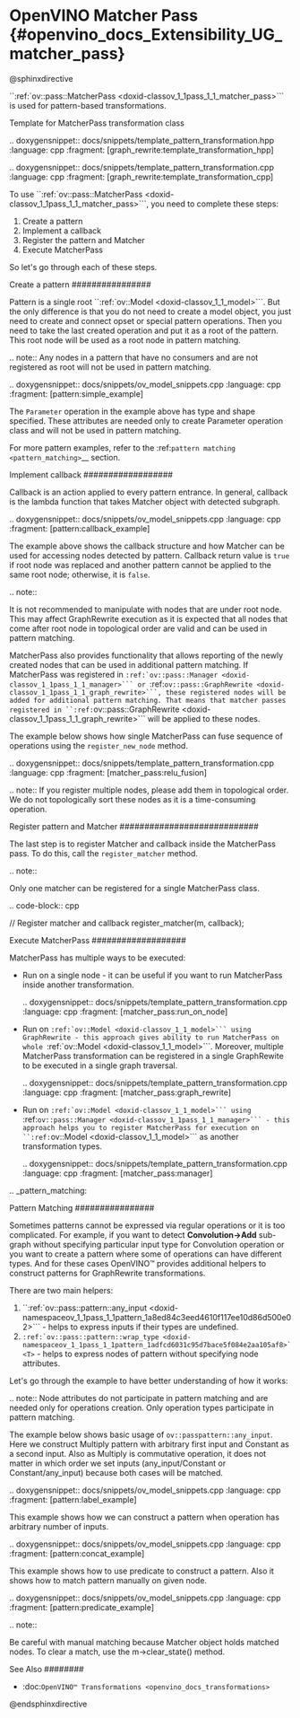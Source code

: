 # OpenVINO Matcher Pass {#openvino_docs_Extensibility_UG_matcher_pass}

@sphinxdirective

``:ref:`ov::pass::MatcherPass <doxid-classov_1_1pass_1_1_matcher_pass>```  is used for pattern-based transformations.

Template for MatcherPass transformation class

.. doxygensnippet:: docs/snippets/template_pattern_transformation.hpp
   :language: cpp
   :fragment: [graph_rewrite:template_transformation_hpp]

.. doxygensnippet:: docs/snippets/template_pattern_transformation.cpp
   :language: cpp
   :fragment: [graph_rewrite:template_transformation_cpp]


To use ``:ref:`ov::pass::MatcherPass <doxid-classov_1_1pass_1_1_matcher_pass>```, you need to complete these steps:

1. Create a pattern
2. Implement a callback
3. Register the pattern and Matcher
4. Execute MatcherPass

So let's go through each of these steps.

Create a pattern
################

Pattern is a single root ``:ref:`ov::Model <doxid-classov_1_1_model>```. But the only difference is that you do not need to create a model object, you just need to create and connect opset or special pattern operations.
Then you need to take the last created operation and put it as a root of the pattern. This root node will be used as a root node in pattern matching.

.. note:: 
   Any nodes in a pattern that have no consumers and are not registered as root will not be used in pattern matching.

.. doxygensnippet:: docs/snippets/ov_model_snippets.cpp
   :language: cpp
   :fragment: [pattern:simple_example]

The ``Parameter`` operation in the example above has type and shape specified. These attributes are needed only to create Parameter operation class and will not be used in pattern matching.

For more pattern examples, refer to the :ref:`pattern matching <pattern_matching>`__  section.

Implement callback
##################

Callback is an action applied to every pattern entrance. In general, callback is the lambda function that takes Matcher object with detected subgraph.

.. doxygensnippet:: docs/snippets/ov_model_snippets.cpp
   :language: cpp
   :fragment: [pattern:callback_example]

The example above shows the callback structure and how Matcher can be used for accessing nodes detected by pattern.
Callback return value is ``true`` if root node was replaced and another pattern cannot be applied to the same root node; otherwise, it is ``false``.

.. note:: 

   It is not recommended to manipulate with nodes that are under root node. This may affect GraphRewrite execution as it is expected that all nodes that come after root node in topological order are valid and can be used in pattern matching.

MatcherPass also provides functionality that allows reporting of the newly created nodes that can be used in additional pattern matching.
If MatcherPass was registered in ``:ref:`ov::pass::Manager <doxid-classov_1_1pass_1_1_manager>``` or ``:ref:`ov::pass::GraphRewrite <doxid-classov_1_1pass_1_1_graph_rewrite>```, these registered nodes will be added for additional pattern matching.
That means that matcher passes registered in ``:ref:`ov::pass::GraphRewrite <doxid-classov_1_1pass_1_1_graph_rewrite>``` will be applied to these nodes.

The example below shows how single MatcherPass can fuse sequence of operations using the ``register_new_node`` method.

.. doxygensnippet:: docs/snippets/template_pattern_transformation.cpp
   :language: cpp
   :fragment: [matcher_pass:relu_fusion]

.. note:: 
   If you register multiple nodes, please add them in topological order. We do not topologically sort these nodes as it is a time-consuming operation.

Register pattern and Matcher
############################

The last step is to register Matcher and callback inside the MatcherPass pass. To do this, call the ``register_matcher`` method.

.. note:: 

   Only one matcher can be registered for a single MatcherPass class.

.. code-block:: cpp
   
   // Register matcher and callback
   register_matcher(m, callback);


Execute MatcherPass
###################

MatcherPass has multiple ways to be executed:

* Run on a single node - it can be useful if you want to run MatcherPass inside another transformation.

   .. doxygensnippet:: docs/snippets/template_pattern_transformation.cpp
      :language: cpp
      :fragment: [matcher_pass:run_on_node]

* Run on ``:ref:`ov::Model <doxid-classov_1_1_model>``` using GraphRewrite - this approach gives ability to run MatcherPass on whole ``:ref:`ov::Model <doxid-classov_1_1_model>```. Moreover, multiple MatcherPass transformation can be registered in a single GraphRewite to be executed in a single graph traversal.

   .. doxygensnippet:: docs/snippets/template_pattern_transformation.cpp
      :language: cpp
      :fragment: [matcher_pass:graph_rewrite]

* Run on ``:ref:`ov::Model <doxid-classov_1_1_model>``` using ``:ref:`ov::pass::Manager <doxid-classov_1_1pass_1_1_manager>``` - this approach helps you to register MatcherPass for execution on ``:ref:`ov::Model <doxid-classov_1_1_model>``` as another transformation types.

   .. doxygensnippet:: docs/snippets/template_pattern_transformation.cpp
      :language: cpp
      :fragment: [matcher_pass:manager]


.. _pattern_matching:

Pattern Matching
################

Sometimes patterns cannot be expressed via regular operations or it is too complicated.
For example, if you want to detect **Convolution->Add** sub-graph without specifying particular input type for Convolution operation or you want to create a pattern where some of operations can have different types.
And for these cases OpenVINO™ provides additional helpers to construct patterns for GraphRewrite transformations.

There are two main helpers:
1. ``:ref:`ov::pass::pattern::any_input <doxid-namespaceov_1_1pass_1_1pattern_1a8ed84c3eed4610f117ee10d86d500e02>``` - helps to express inputs if their types are undefined.
2. ``:ref:`ov::pass::pattern::wrap_type <doxid-namespaceov_1_1pass_1_1pattern_1adfcd6031c95d7bace5f084e2aa105af8>`<T>`` - helps to express nodes of pattern without specifying node attributes.

Let's go through the example to have better understanding of how it works:

.. note::
   Node attributes do not participate in pattern matching and are needed only for operations creation. Only operation types participate in pattern matching.

The example below shows basic usage of ``ov::passpattern::any_input``.
Here we construct Multiply pattern with arbitrary first input and Constant as a second input.
Also as Multiply is commutative operation, it does not matter in which order we set inputs (any_input/Constant or Constant/any_input) because both cases will be matched.

.. doxygensnippet:: docs/snippets/ov_model_snippets.cpp
   :language: cpp
   :fragment: [pattern:label_example]

This example shows how we can construct a pattern when operation has arbitrary number of inputs.

.. doxygensnippet:: docs/snippets/ov_model_snippets.cpp
   :language: cpp
   :fragment: [pattern:concat_example]

This example shows how to use predicate to construct a pattern. Also it shows how to match pattern manually on given node.

.. doxygensnippet:: docs/snippets/ov_model_snippets.cpp
   :language: cpp
   :fragment: [pattern:predicate_example]

.. note::

   Be careful with manual matching because Matcher object holds matched nodes. To clear a match, use the m->clear_state() method.

See Also
########

* :doc:`OpenVINO™ Transformations <openvino_docs_transformations>`

@endsphinxdirective
